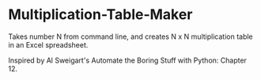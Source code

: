 # Multiplication-Table-Maker

Takes number N from command line, and creates N x N multiplication table in an Excel spreadsheet.

Inspired by Al Sweigart's Automate the Boring Stuff with Python: Chapter 12.
